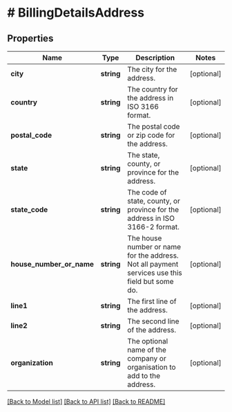 # # BillingDetailsAddress

## Properties

Name | Type | Description | Notes
------------ | ------------- | ------------- | -------------
**city** | **string** | The city for the address. | [optional]
**country** | **string** | The country for the address in ISO 3166 format. | [optional]
**postal_code** | **string** | The postal code or zip code for the address. | [optional]
**state** | **string** | The state, county, or province for the address. | [optional]
**state_code** | **string** | The code of state, county, or province for the address in ISO 3166-2 format. | [optional]
**house_number_or_name** | **string** | The house number or name for the address. Not all payment services use this field but some do. | [optional]
**line1** | **string** | The first line of the address. | [optional]
**line2** | **string** | The second line of the address. | [optional]
**organization** | **string** | The optional name of the company or organisation to add to the address. | [optional]

[[Back to Model list]](../../README.md#models) [[Back to API list]](../../README.md#endpoints) [[Back to README]](../../README.md)
